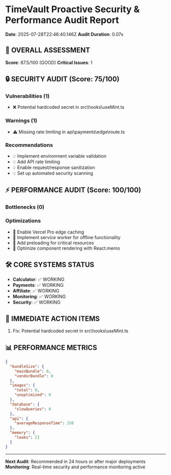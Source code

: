 
# TimeVault Proactive Security & Performance Audit Report
**Date**: 2025-07-28T22:46:40.146Z
**Audit Duration**: 0.07s

## 🎯 OVERALL ASSESSMENT
**Score**: 87.5/100 (GOOD)
**Critical Issues**: 1

## 🔒 SECURITY AUDIT (Score: 75/100)
### Vulnerabilities (1)
- ❌ Potential hardcoded secret in src\hooks\useMint.ts

### Warnings (1)
- ⚠️ Missing rate limiting in api\payments\edge\route.ts

### Recommendations
- 💡 Implement environment variable validation
- 💡 Add API rate limiting
- 💡 Enable request/response sanitization
- 💡 Set up automated security scanning

## ⚡ PERFORMANCE AUDIT (Score: 100/100)
### Bottlenecks (0)


### Optimizations
- 🚀 Enable Vercel Pro edge caching
- 🚀 Implement service worker for offline functionality
- 🚀 Add preloading for critical resources
- 🚀 Optimize component rendering with React.memo

## 🛠️ CORE SYSTEMS STATUS
- **Calculator**: ✅ WORKING
- **Payments**: ✅ WORKING
- **Affiliate**: ✅ WORKING
- **Monitoring**: ✅ WORKING
- **Security**: ✅ WORKING

## 🎯 IMMEDIATE ACTION ITEMS
1. Fix: Potential hardcoded secret in src\hooks\useMint.ts

## 📊 PERFORMANCE METRICS
```json
{
  "bundleSize": {
    "mainBundle": 0,
    "vendorBundle": 0
  },
  "images": {
    "total": 0,
    "unoptimized": 0
  },
  "database": {
    "slowQueries": 0
  },
  "api": {
    "averageResponseTime": 150
  },
  "memory": {
    "leaks": []
  }
}
```

---
**Next Audit**: Recommended in 24 hours or after major deployments
**Monitoring**: Real-time security and performance monitoring active
